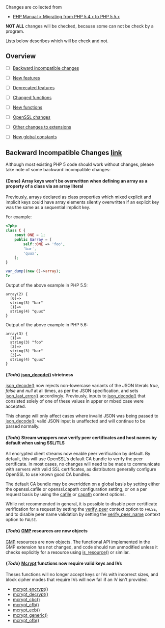 Changes are collected from
- [PHP Manual > Migrating from PHP 5.4.x to PHP 5.5.x](http://php.net/manual/en/migration55.php)

**NOT ALL** changes will be checked, because some can not be check by a program.

Lists below describes which will be check and not.


## Overview
- [ ] [Backward incompatible changes](http://php.net/manual/en/migration56.incompatible.php)
- [ ] [New features](http://php.net/manual/en/migration56.new-features.php)
- [ ] [Deprecated features](http://php.net/manual/en/migration56.deprecated.php)
- [ ] [Changed functions](http://php.net/manual/en/migration56.changed-functions.php)
- [ ] [New functions](http://php.net/manual/en/migration56.new-functions.php)
- [ ] [OpenSSL changes](http://php.net/manual/en/migration56.openssl.php)
- [ ] [Other changes to extensions](http://php.net/manual/en/migration56.extensions.php)
- [ ] [New global constants](http://php.net/manual/en/migration56.constants.php)


## Backward Incompatible Changes [link](http://php.net/manual/en/migration56.incompatible.php)

Although most existing PHP 5 code should work without changes, please take note
of some backward incompatible changes:

#### {**Done**} Array keys won't be overwritten when defining an array as a property of a class via an array literal

Previously, arrays declared as class properties which mixed explicit and
implicit keys could have array elements silently overwritten if an explicit key
was the same as a sequential implicit key.

For example:
```php
<?php
class C {
    const ONE = 1;
    public $array = [
        self::ONE => 'foo',
        'bar',
        'quux',
    ];
}

var_dump((new C)->array);
?>
```

Output of the above example in PHP 5.5:
```
array(2) {
  [0]=>
  string(3) "bar"
  [1]=>
  string(4) "quux"
}
```

Output of the above example in PHP 5.6:
```
array(3) {
  [1]=>
  string(3) "foo"
  [2]=>
  string(3) "bar"
  [3]=>
  string(4) "quux"
}
```

#### {*Todo*} [json_decode()](http://php.net/manual/en/function.json-decode.php) strictness
[json_decode()](http://php.net/manual/en/function.json-decode.php) now rejects
non-lowercase variants of the JSON literals *true*, *false* and *null* at all
times, as per the JSON specification, and sets
[json_last_error()](http://php.net/manual/en/function.json-last-error.php)
accordingly. Previously, inputs to
[json_decode()](http://php.net/manual/en/function.json-decode.php) that
consisted solely of one of these values in upper or mixed case were accepted.

This change will only affect cases where invalid JSON was being passed to
[json_decode()](http://php.net/manual/en/function.json-decode.php): valid JSON
input is unaffected and will continue to be parsed normally.

#### {*Todo*} Stream wrappers now verify peer certificates and host names by default when using SSL/TLS

All encrypted client streams now enable peer verification by default. By
default, this will use OpenSSL's default CA bundle to verify the peer
certificate. In most cases, no changes will need to be made to communicate with
servers with valid SSL certificates, as distributors generally configure
OpenSSL to use known good CA bundles.

The default CA bundle may be overridden on a global basis by setting either the
openssl.cafile or openssl.capath configuration setting, or on a per request
basis by using the
[cafile](http://php.net/manual/en/context.ssl.php#context.ssl.cafile) or
[capath](http://php.net/manual/en/context.ssl.php#context.ssl.capath) context
options.

While not recommended in general, it is possible to disable peer certificate
verification for a request by setting the
[verify_peer](http://php.net/manual/en/context.ssl.php#context.ssl.verify-peer)
context option to `FALSE`, and to disable peer name validation by setting the
[verify_peer_name](http://php.net/manual/en/context.ssl.php#context.ssl.verify-peer-name)
context option to `FALSE`.

#### {*Todo*} [GMP](http://php.net/manual/en/book.gmp.php) resources are now objects

[GMP](http://php.net/manual/en/book.gmp.php) resources are now objects. The
functional API implemented in the GMP extension has not changed, and code
should run unmodified unless it checks explicitly for a resource using
[is_resource()](http://php.net/manual/en/function.is-resource.php) or similar.

#### {*Todo*} [Mcrypt](http://php.net/manual/en/book.mcrypt.php) functions now require valid keys and IVs

Theses functions will no longer accept keys or IVs with incorrect sizes, and
block cipher modes that require IVs will now fail if an IV isn't provided.

- [mcrypt_encrypt()](http://php.net/manual/en/function.mcrypt-encrypt.php)
- [mcrypt_decrypt()](http://php.net/manual/en/function.mcrypt-decrypt.php)
- [mcrypt_cbc()](http://php.net/manual/en/function.mcrypt-cbc.php)
- [mcrypt_cfb()](http://php.net/manual/en/function.mcrypt-cfb.php)
- [mcrypt_ecb()](http://php.net/manual/en/function.mcrypt-ecb.php)
- [mcrypt_generic()](http://php.net/manual/en/function.mcrypt-generic.php)
- [mcrypt_ofb()](http://php.net/manual/en/function.mcrypt-ofb.php)
